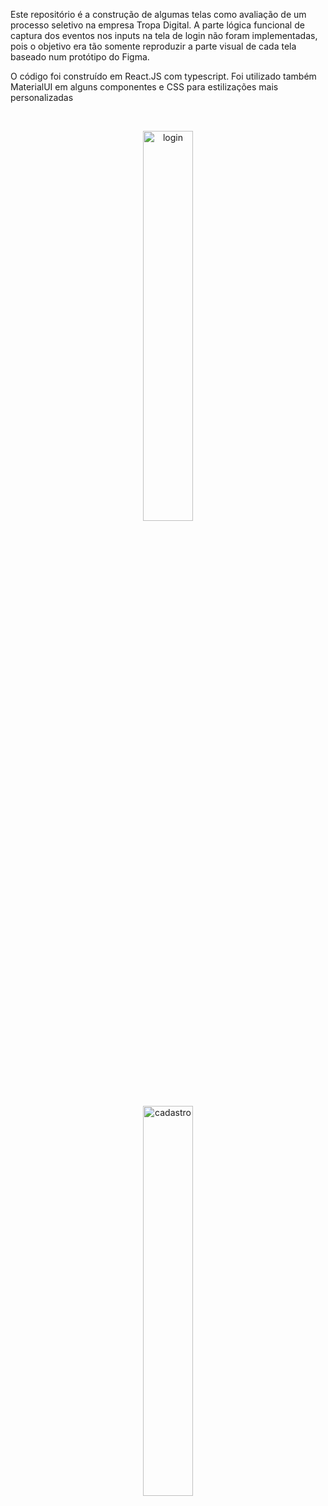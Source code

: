 <div>
 <p>
  Este repositório é a construção de algumas telas como avaliação de um processo seletivo na empresa Tropa Digital.
A parte lógica funcional de captura dos eventos nos inputs na tela de login não foram implementadas, pois o objetivo era tão somente reproduzir a parte visual de cada tela baseado num protótipo do Figma.
 </p>
 <p>
  O código foi construído em React.JS com typescript. Foi utilizado também MaterialUI em alguns componentes e CSS para estilizações mais personalizadas
 </p>
</div>
 <br/>
<div align='center' style={display: 'flex', alignItems='center'}>
  <p float='center' style={display:'flex',  justify-content: space-between}>
    <img src="https://github.com/DiegoGLins/Teste2_TropaDigital/assets/107010634/7f126b10-fd7a-466b-bafb-0adea1506e8c" alt="login" width="40%">
   <br/>
    <img src="https://github.com/DiegoGLins/Teste2_TropaDigital/assets/107010634/c8faa6e1-0242-4086-8e8f-431a891c5353" alt="cadastro" width="40%" heigth='80%'> 
  </p>
</div>

